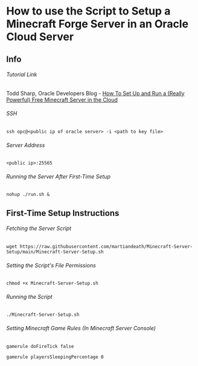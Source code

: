 # How to use the Script to Setup a Minecraft Forge Server in an Oracle Cloud Server

## Info

###### Tutorial Link

Todd Sharp, Oracle Developers Blog - [How To Set Up and Run a (Really Powerful) Free Minecraft Server in the Cloud](https://blogs.oracle.com/developers/post/how-to-set-up-and-run-a-really-powerful-free-minecraft-server-in-the-cloud)

###### SSH

```shell
ssh opc@<public ip of oracle server> -i <path to key file>
```

###### Server Address

```shell
<public ip>:25565
```

###### Running the Server After First-Time Setup

```shell
nohup ./run.sh &
```

## First-Time Setup Instructions

###### Fetching the Server Script

```shell
wget https://raw.githubusercontent.com/martiandeath/Minecraft-Server-Setup/main/Minecraft-Server-Setup.sh
```

###### Setting the Script's File Permissions

```shell
chmod +x Minecraft-Server-Setup.sh
```

###### Running the Script

```shell
./Minecraft-Server-Setup.sh
```

###### Setting Minecraft Game Rules (In Minecraft Server Console)

```
gamerule doFireTick false
```
```
gamerule playersSleepingPercentage 0
```
